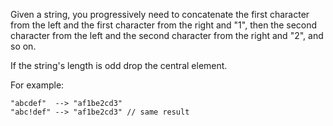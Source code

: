 Given a string, you progressively need to concatenate the first character from the left and the first character from the right and "1", then the second character from the left and the second character from the right and "2", and so on.

If the string's length is odd drop the central element.

For example:

```
"abcdef"  --> "af1be2cd3"
"abc!def" --> "af1be2cd3" // same result
```